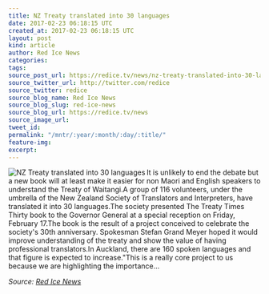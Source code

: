 ```yaml
---
title: NZ Treaty translated into 30 languages
date: 2017-02-23 06:18:15 UTC
created_at: 2017-02-23 06:18:15 UTC
layout: post
kind: article
author: Red Ice News
categories: 
tags: 
source_post_url: https://redice.tv/news/nz-treaty-translated-into-30-languages
source_twitter_url: http://twitter.com/redice
source_twitter: redice
source_blog_name: Red Ice News
source_blog_slug: red-ice-news
source_blog_url: https://redice.tv/news
source_image_url: 
tweet_id: 
permalink: "/mntr/:year/:month/:day/:title/"
feature-img: 
excerpt: 
---
```

<img align="left" alt="NZ Treaty translated into 30 languages" src="https://rdice.net/a/c/n/17/02230712-Untitled-1.9cd7b47f.jpg"> It is unlikely to end the debate but a new book will at least make it easier for non Maori and English speakers to understand the Treaty of Waitangi.A group of 116 volunteers, under the umbrella of the New Zealand Society of Translators and Interpreters, have translated it into 30 languages.The society presented The Treaty Times Thirty book to the Governor General at a special reception on Friday,  February 17.The book is the result of a project conceived to celebrate the society's 30th anniversary. Spokesman Stefan Grand Meyer hoped it would improve understanding of the treaty and show the value of having professional translators.In Auckland, there are 160 spoken languages and that figure is expected to increase."This is a really core project to us because we are highlighting the importance…<div class="">
    <i>Source: <a href="https://redice.tv/news">Red Ice News</a></i>
</div>
